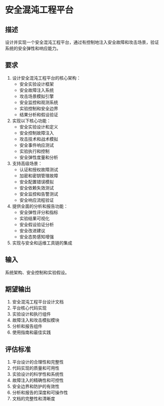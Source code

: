 # 安全混沌工程平台

## 描述
设计并实现一个安全混沌工程平台，通过有控制地注入安全故障和攻击场景，验证系统的安全弹性和响应能力。

## 要求
1. 设计安全混沌工程平台的核心架构：
   - 安全实验设计框架
   - 安全故障注入系统
   - 攻击场景模拟引擎
   - 安全监控和观测系统
   - 实验控制和安全边界
   - 结果分析和假设验证
2. 实现以下核心功能：
   - 安全实验设计和定义
   - 安全控制故障注入
   - 攻击技术和战术模拟
   - 安全事件响应测试
   - 实验执行和控制
   - 安全弹性度量和分析
3. 支持高级场景：
   - 认证和授权故障测试
   - 加密和密钥管理故障
   - 安全配置错误模拟
   - 安全依赖失效测试
   - 安全监控和告警测试
   - 安全响应流程验证
4. 提供全面的分析和报告功能：
   - 安全弹性评分和指标
   - 实验结果可视化
   - 安全假设验证分析
   - 安全改进建议
   - 安全态势感知增强
5. 实现与安全和运维工具链的集成

## 输入
系统架构、安全控制和实验假设。

## 期望输出
1. 安全混沌工程平台设计文档
2. 平台核心代码实现
3. 实验设计和执行组件
4. 故障注入和攻击模拟模块
5. 分析和报告组件
6. 使用指南和最佳实践

## 评估标准
1. 平台设计的合理性和完整性
2. 代码实现的质量和可用性
3. 实验设计的科学性和系统性
4. 故障注入的精确性和可控性
5. 安全边界和防护的有效性
6. 分析和报告的深度和可操作性
7. 文档的完整性和清晰度